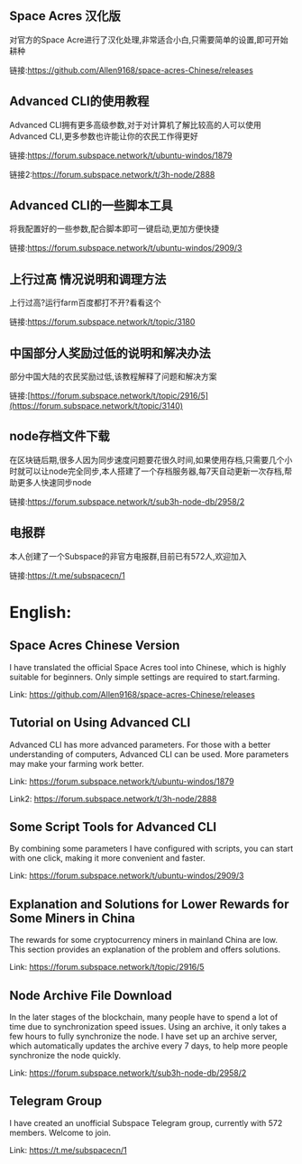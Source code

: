 ## Space Acres 汉化版

对官方的Space Acre进行了汉化处理,非常适合小白,只需要简单的设置,即可开始耕种

链接:https://github.com/Allen9168/space-acres-Chinese/releases


## Advanced CLI的使用教程

Advanced CLI拥有更多高级参数,对于对计算机了解比较高的人可以使用Advanced CLI,更多参数也许能让你的农民工作得更好

链接:https://forum.subspace.network/t/ubuntu-windos/1879

链接2:https://forum.subspace.network/t/3h-node/2888

## Advanced CLI的一些脚本工具

将我配置好的一些参数,配合脚本即可一键启动,更加方便快捷

链接:https://forum.subspace.network/t/ubuntu-windos/2909/3

## 上行过高 情况说明和调理方法

上行过高?运行farm百度都打不开?看看这个

链接:https://forum.subspace.network/t/topic/3180

## 中国部分人奖励过低的说明和解决办法

部分中国大陆的农民奖励过低,该教程解释了问题和解决方案

链接:[https://forum.subspace.network/t/topic/2916/5](https://forum.subspace.network/t/topic/3140)


## node存档文件下载

在区块链后期,很多人因为同步速度问题要花很久时间,如果使用存档,只需要几个小时就可以让node完全同步,本人搭建了一个存档服务器,每7天自动更新一次存档,帮助更多人快速同步node

链接:https://forum.subspace.network/t/sub3h-node-db/2958/2


## 电报群

本人创建了一个Subspace的非官方电报群,目前已有572人,欢迎加入

链接:https://t.me/subspacecn/1






# English:

## Space Acres Chinese Version

I have translated the official Space Acres tool into Chinese, which is highly suitable for beginners. Only simple settings are required to start.farming.

Link: https://github.com/Allen9168/space-acres-Chinese/releases

## Tutorial on Using Advanced CLI

Advanced CLI has more advanced parameters. For those with a better understanding of computers, Advanced CLI can be used. More parameters may make your farming work better.

Link: https://forum.subspace.network/t/ubuntu-windos/1879

Link2: https://forum.subspace.network/t/3h-node/2888

## Some Script Tools for Advanced CLI

By combining some parameters I have configured with scripts, you can start with one click, making it more convenient and faster.

Link: https://forum.subspace.network/t/ubuntu-windos/2909/3

## Explanation and Solutions for Lower Rewards for Some Miners in China

The rewards for some cryptocurrency miners in mainland China are low. This section provides an explanation of the problem and offers solutions.

Link: https://forum.subspace.network/t/topic/2916/5

## Node Archive File Download

In the later stages of the blockchain, many people have to spend a lot of time due to synchronization speed issues. Using an archive, it only takes a few hours to fully synchronize the node. I have set up an archive server, which automatically updates the archive every 7 days, to help more people synchronize the node quickly.

Link: https://forum.subspace.network/t/sub3h-node-db/2958/2

## Telegram Group

I have created an unofficial Subspace Telegram group, currently with 572 members. Welcome to join.

Link: https://t.me/subspacecn/1
